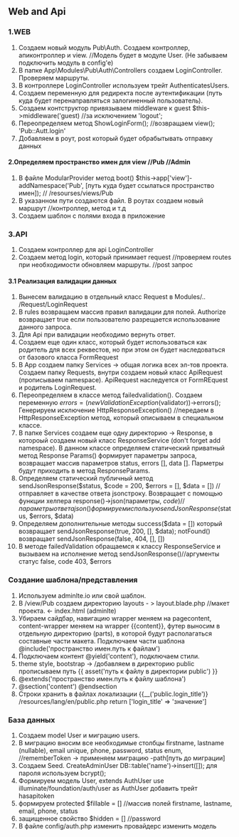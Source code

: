 ## Web and Api
### 1.WEB

1. Создаем новый модуль Pub\Auth. Создаем контроллер, апиконтроллер и view. //Модель будет в модуле User. (Не забываем подключить модуль в config'e)
2. В папке App\Modules\Pub\Auth\Controllers создаем LoginController. Проверяем маршруты. 
3. В контроллере LoginController используем трейт AuthenticatesUsers.
4. Создаем переменную для редиректа после аутентификации (путь куда будет перенаправляться залогиненный пользователь). 
5. Создаем контструктор привязываем middleware к guest $this->middleware('guest) //за исключением 'logout';
6. Переопределяем метод ShowLoginForm(); //возвращаем view(); 'Pub::Autt.login'
7. Добавляем в роут, post который будет обрабытывать отправку данных 

#### 2.Определяем пространство имен для view //Pub //Admin

1. В файле ModularProvider метод boot() $this->app['view']-addNamespace('Pub', [путь куда будет ссылаться пространство имен]); // /resourses/views/Pub
2. В указанном пути создаются файл. В роутах создаем новый маршрут //контроллер, метод и т.д
3. Создаем шаблон с полями входа в приложение


### 3.API

1. Создаем контроллер для api LoginController
2. Создаем метод login, который принимает request //проверяем routes при необходимости обновляем маршруты. //post запрос
#### 3.1 Реализация валидации данных
1. Вынесем валидацию в отдельный класс Request в Modules/.. /Request/LoginRequest
2. В rules возвращаем массив правил валидации для полей. Authorize возвращает true если пользователю разрещается использование данного запроса.
3. Для Api при валидации необходимо вернуть ответ. 
4. Создаем еще один класс, который будет использоваться как родитель для всех реквестов, но при этом он будет наследоваться от базового класса FormRequest
5. В App создаем папку Services -> общая логика всех эл-тов проекта. Создаем папку Requests, внутри создаем новый класс ApiRequest (прописываем namespace). ApiRequest наследуется от FormREquest и родитель LoginRequest.
6. Переопределяем в классе метод failedvalidation(). Создаем переменную $errors = (new ValidationException($validator))->errors(); Генерируем исключение HttpResponseException() //передаем в HttpResponseException метод, который описываем в специальном классе. 
7. В папке Services создаем еще одну директорию -> Response, в котороый создаем новый класс ResponseService (don't forget add namespace). В данном классе определяем статический приватный метод Response Params()  формирует параметры запроса, возвращает массив параметров status, errors [], data []. Парметры будут приходить в метод ResponseParams.
8. Определяем статический публичный метод sendJsonResponse($status, $code = 200, $errors = [], $data = []) //отправляет в качестве ответа jsonстроку. Возвращает с помощью функции хелпера response()->json(параметры, $code)//параметры ответа json() формируем использую  sendJsonResponse ($status, $errors, $data)
9. Определяем дополнительные методы success($data = []) который возвращает sendJsonResponse(true, 200, [], $data); notFound() возвращает sendJsonResponse(false, 404, [], [])
10. В методе failedValidation обращаемся к классу ResponseService и вызываем на исполнение метод sendJsonResponse()//аргументы статус false, code 403, $errors

### Создание шаблона/представления

1. Используем adminlte.io или свой шаблон. 
2. В /view/Pub создаем директорию layouts - > layout.blade.php //макет проекта. <- index.html (adminlte) 
3. Убираем сайдбар, навигацию  wrapper меняем на pagecontent, content-wrapper меняем на wrapper {{content}}, футер выносим в отдельную директорию (parts), в которой будут располагаться составные части макета. Подключаем части шаблона @include('пространство имен.путь к файлам')
4. Подключаем контент @yield('content'), подключаем стили.
5. theme style, bootstrap -> /добавляем в директорию public прописываем путь {{ asset('путь к файлу в директории public') }}
6. @extends('пространство имен.путь к файлу шаблона')
7. @section('content') @endsection
8. Строки хранить в файлах локализации {{__('public.login_title')} /resources/lang/en/public.php return ['login_title' => 'значение']

### База данных

1. Создаем model User и миграцию users.
2. В миграцию вносим все необходимые столбцы firstname, lastname (nullable), email unique, phone, password, status enum, //rememberToken -> применяем миграцию -path[путь до миграции]
3. Создаем Seed. CreateAdminUser DB::table('name')->insert([]); для пароля используем bcrypt(); 
4. Формируем модель User, 
  extends AuthUser
  use illuminate/foundation/auth/user as AuthUser
  добавить трейт hasapitoken
5. формируем protected $fillable = [] //массив полей firstname, lastname, email, phone, status
6. защищенное свойство $hidden = [] //password
7. В файле config/auth.php изменить провайдерc изменить модель
